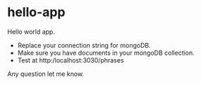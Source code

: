 # hello-app
Hello world app.

- Replace your connection string for mongoDB.
- Make sure you have documents in your mongoDB collection.
- Test at http:/localhost:3030/phrases

Any question let me know.
